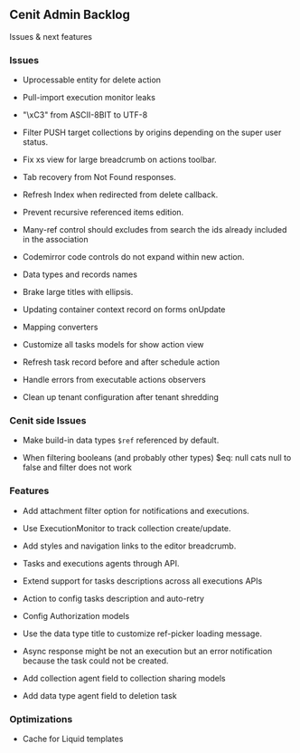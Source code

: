 
## Cenit Admin Backlog

Issues & next features

### Issues

- Uprocessable entity for delete action

- Pull-import execution monitor leaks

- "\xC3" from ASCII-8BIT to UTF-8

- Filter PUSH target collections by origins depending on the super user status.

- Fix xs view for large breadcrumb on actions toolbar.

- Tab recovery from Not Found responses.

- Refresh Index when redirected from delete callback.

- Prevent recursive referenced items edition.
 
- Many-ref control should excludes from search the ids already included in the association

- Codemirror code controls do not expand within new action.

- Data types and records names

- Brake large titles with ellipsis.

- Updating container context record on forms onUpdate

- Mapping converters

- Customize all tasks models for show action view

- Refresh task record before and after schedule action

- Handle errors from executable actions observers

- Clean up tenant configuration after tenant shredding

### Cenit side Issues

- Make build-in data types `$ref` referenced by default.

- When filtering booleans (and probably other types) $eq: null cats null to false and filter does not work

### Features

- Add attachment filter option for notifications and executions.

- Use ExecutionMonitor to track collection create/update.

- Add styles and navigation links to the editor breadcrumb.

- Tasks and executions agents through API.

- Extend support for tasks descriptions across all executions APIs

- Action to config tasks description and auto-retry

- Config Authorization models

- Use the data type title to customize ref-picker loading message.

- Async response might be not an execution but an error notification because the task could not be created.

- Add collection agent field to collection sharing models

- Add data type agent field to deletion task

### Optimizations

- Cache for Liquid templates
